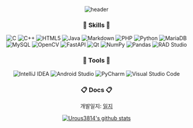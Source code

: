 <div align=center>
  
![header](https://capsule-render.vercel.app/api?type=waving&color=auto&text=UROUS3814&section=header&height=300&fontsize=70)

### :book: Skills :book:
  
  ![C](https://img.shields.io/badge/c-%2300599C.svg?style=for-the-badge&logo=c&logoColor=white)   ![C++](https://img.shields.io/badge/c++-%2300599C.svg?style=for-the-badge&logo=c%2B%2B&logoColor=white)   ![HTML5](https://img.shields.io/badge/html5-%23E34F26.svg?style=for-the-badge&logo=html5&logoColor=white)   ![Java](https://img.shields.io/badge/java-%23ED8B00.svg?style=for-the-badge&logo=java&logoColor=white)   ![Markdown](https://img.shields.io/badge/markdown-%23000000.svg?style=for-the-badge&logo=markdown&logoColor=white)   ![PHP](https://img.shields.io/badge/php-%23777BB4.svg?style=for-the-badge&logo=php&logoColor=white)   ![Python](https://img.shields.io/badge/python-3670A0?style=for-the-badge&logo=python&logoColor=ffdd54)    ![MariaDB](https://img.shields.io/badge/mariaDB-003545?style=for-the-badge&logo=mariaDB&logoColor=white)   ![MySQL](https://img.shields.io/badge/mysql-4479A1?style=for-the-badge&logo=mysql&logoColor=white)   ![OpenCV](https://img.shields.io/badge/opencv-%23white.svg?style=for-the-badge&logo=opencv&logoColor=white)   ![FastAPI](https://img.shields.io/badge/FastAPI-005571?style=for-the-badge&logo=fastapi)   ![Qt](https://img.shields.io/badge/Qt-%23217346.svg?style=for-the-badge&logo=Qt&logoColor=white)   ![NumPy](https://img.shields.io/badge/numpy-%23013243.svg?style=for-the-badge&logo=numpy&logoColor=white)   ![Pandas](https://img.shields.io/badge/pandas-%23150458.svg?style=for-the-badge&logo=pandas&logoColor=white)    ![RAD Studio](https://img.shields.io/badge/RAD%20Studio-#ED1F35.svg?style=for-the-badge&logo=pandas&logoColor=white) 
  
  
  ### :wrench: Tools :wrench:

![IntelliJ IDEA](https://img.shields.io/badge/IntelliJIDEA-000000.svg?style=for-the-badge&logo=intellij-idea&logoColor=white)   ![Android Studio](https://img.shields.io/badge/Android%20Studio-3DDC84.svg?style=for-the-badge&logo=android-studio&logoColor=white)   ![PyCharm](https://img.shields.io/badge/pycharm-143?style=for-the-badge&logo=pycharm&logoColor=black&color=black&labelColor=green)   ![Visual Studio Code](https://img.shields.io/badge/Visual%20Studio%20Code-0078d7.svg?style=for-the-badge&logo=visual-studio-code&logoColor=white)

  ### :clipboard: Docs :clipboard:
  
개발일지: [일지](https://github.com/urous3814/urous3814/blob/main/Development_log.md)


[![Urous3814's github stats](https://github-readme-stats.vercel.app/api?username=urous3814&hide=stars,prs&count_private=true&show_icons=true)](https://github.com/anuraghazra/github-readme-stats)




<div align=center>
